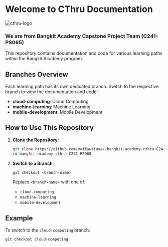 # Welcome to CThru Documentation

![cthru-logo](https://github.com/yaffawijaya/bangkit-academy-cthru-C241-PS065/assets/109704982/531642dd-7e17-4c84-8de7-ffe34d602348)


### We are from Bangkit Academy Capstone Project Team (C241-PS065)

This repository contains documentation and code for various learning paths within the Bangkit Academy program.

## Branches Overview

Each learning path has its own dedicated branch. Switch to the respective branch to view the documentation and code:

- **cloud-computing**: Cloud Computing
- **machine-learning**: Machine Learning
- **mobile-development**: Mobile Development

## How to Use This Repository

1. **Clone the Repository**:
    ```bash
    git clone https://github.com/yaffawijaya/-bangkit-academy-cthru-C241-PS065.git
    cd bangkit-academy-cthru-C241-PS065
    ```

2. **Switch to a Branch**:
    ```bash
    git checkout <branch-name>
    ```

    Replace `<branch-name>` with one of:
    - `cloud-computing`
    - `machine-learning`
    - `mobile-development`

## Example

To switch to the `cloud-computing` branch:
```bash
git checkout cloud-computing
